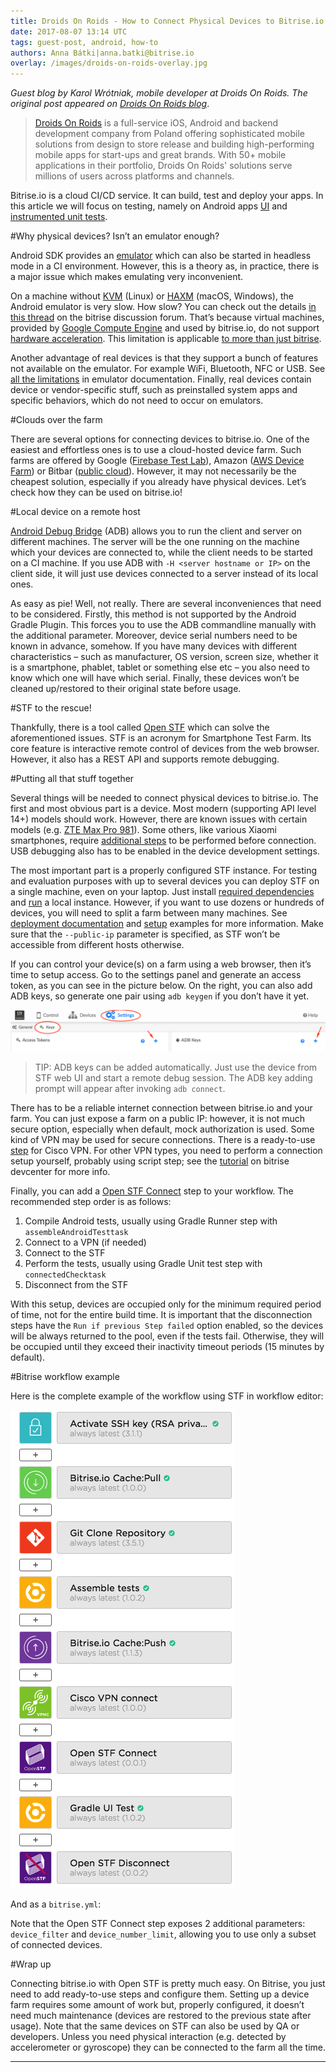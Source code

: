 ```yaml
---
title: Droids On Roids - How to Connect Physical Devices to Bitrise.io
date: 2017-08-07 13:14 UTC
tags: guest-post, android, how-to
authors: Anna Bátki|anna.batki@bitrise.io
overlay: /images/droids-on-roids-overlay.jpg
---
```


_Guest blog by Karol Wrótniak, mobile developer at Droids On Roids. The original post appeared on [Droids On Roids blog](https://www.thedroidsonroids.com/blog/how-to-connect-physical-devices-to-bitrise-io)_. 

>[Droids On Roids](https://www.thedroidsonroids.com/) is a full-service iOS, Android and backend development company from Poland offering sophisticated mobile solutions from design to store release and building high-performing mobile apps for start-ups and great brands. With 50+ mobile applications in their portfolio, Droids On Roids' solutions serve millions of users across platforms and channels.

Bitrise.io is a cloud CI/CD service. It can build, test and deploy your apps. In this article we will focus on testing, namely on Android apps [UI](https://developer.android.com/training/testing/ui-testing/index.html) and [instrumented unit tests](https://developer.android.com/training/testing/unit-testing/instrumented-unit-tests.html).

#Why physical devices? Isn’t an emulator enough?

Android SDK provides an [emulator](https://developer.android.com/studio/run/emulator.html) which can also be started in headless mode in a CI environment. However, this is a theory as, in practice, there is a major issue which makes emulating very inconvenient.

On a machine without [KVM](https://www.linux-kvm.org/page/Main_Page) (Linux) or [HAXM](https://software.intel.com/en-us/android/articles/intel-hardware-accelerated-execution-manager) (macOS, Windows), the Android emulator is very slow. How slow? You can check out the details [in this thread](https://discuss.bitrise.io/t/actual-android-emulator-issues/2106) on the bitrise discussion forum. That’s because virtual machines, provided by [Google Compute Engine](https://cloud.google.com/compute/) and used by bitrise.io, do not support [hardware acceleration](https://developer.android.com/studio/run/emulator-acceleration.html). This limitation is applicable [to more than just bitrise](http://devcenter.bitrise.io/faq/android-x86-emulator/).

Another advantage of real devices is that they support a bunch of features not available on the emulator. For example WiFi, Bluetooth, NFC or USB. See [all the limitations](https://developer.android.com/studio/run/emulator.html#limitations) in emulator documentation. Finally, real devices contain device or vendor-specific stuff, such as preinstalled system apps and specific behaviors, which do not need to occur on emulators.

#Clouds over the farm

There are several options for connecting devices to bitrise.io. One of the easiest and effortless ones is to use a cloud-hosted device farm. Such farms are offered by Google ([Firebase Test Lab](https://firebase.google.com/pricing/)), Amazon ([AWS Device Farm](https://aws.amazon.com/device-farm/pricing/)) or Bitbar ([public cloud](https://bitbar.com/testing/pricing/public-cloud/)). However, it may not necessarily be the cheapest solution, especially if you already have physical devices. Let’s check how they can be used on bitrise.io!

#Local device on a remote host

[Android Debug Bridge](https://developer.android.com/studio/command-line/adb.html) (ADB) allows you to run the client and server on different machines. The server will be the one running on the machine which your devices are connected to, while the client needs to be started on a CI machine. If you use ADB with `-H <server hostname or IP>` on the client side, it will just use devices connected to a server instead of its local ones.

As easy as pie! Well, not really. There are several inconveniences that need to be considered. Firstly, this method is not supported by the Android Gradle Plugin. This forces you to use the ADB commandline manually with the additional parameter. Moreover, device serial numbers need to be known in advance, somehow. If you have many devices with different characteristics – such as manufacturer, OS version, screen size, whether it is a smartphone, phablet, tablet or something else etc – you also need to know which one will have which serial. Finally, these devices won’t be cleaned up/restored to their original state before usage.

#STF to the rescue!

Thankfully, there is a tool called [Open STF](https://openstf.io/) which can solve the aforementioned issues. STF is an acronym for Smartphone Test Farm. Its core feature is interactive remote control of devices from the web browser. However, it also has a REST API and supports remote debugging.

#Putting all that stuff together

Several things will be needed to connect physical devices to bitrise.io. The first and most obvious part is a device. Most modern (supporting API level 14+) models should work. However, there are known issues with certain models (e.g. [ZTE Max Pro 981](https://github.com/openstf/stf/issues/614)). Some others, like various Xiaomi smartphones, require [additional steps](https://github.com/openstf/stf/issues/603) to be performed before connection. USB debugging also has to be enabled in the device development settings.

The most important part is a properly configured STF instance. For testing and evaluation purposes with up to several devices you can deploy STF on a single machine, even on your laptop. Just install [required dependencies](https://github.com/openstf/stf#requirements) and [run](https://github.com/openstf/stf#running) a local instance. However, if you want to use dozens or hundreds of devices, you will need to split a farm between many machines. See [deployment documentation](https://github.com/openstf/stf/blob/master/doc/DEPLOYMENT.md) and [setup](https://github.com/openstf/setup-examples) examples for more information. Make sure that the `--public-ip` parameter is specified, as STF won’t be accessible from different hosts otherwise.

If you can control your device(s) on a farm using a web browser, then it’s time to setup access. Go to the settings panel and generate an access token, as you can see in the picture below. On the right, you can also add ADB keys, so generate one pair using `adb keygen` if you don’t have it yet.

![Settings / Keys](images/droids1.png)

>TIP: ADB keys can be added automatically. Just use the device from STF web UI and start a remote debug session. The ADB key adding prompt will appear after invoking `adb connect`.

There has to be a reliable internet connection between bitrise.io and your farm. You can just expose a farm on a public IP: however, it is not much secure option, especially when default, mock authorization is used. Some kind of VPN may be used for secure connections. There is a ready-to-use [step](https://github.com/DroidsOnRoids/bitrise-step-vpnc-connect) for Cisco VPN. For other VPN types, you need to perform a connection setup yourself, probably using script step; see the [tutorial](http://devcenter.bitrise.io/tutorials/vpn-configuration/) on bitrise devcenter for more info.

Finally, you can add a [Open STF Connect](https://github.com/DroidsOnRoids/bitrise-step-openstf-connect) step to your workflow. The recommended step order is as follows:

1. Compile Android tests, usually using Gradle Runner step with `assembleAndroidTesttask`
2. Connect to a VPN (if needed)
3. Connect to the STF
4. Perform the tests, usually using Gradle Unit test step with `connectedChecktask`
5. Disconnect from the STF

With this setup, devices are occupied only for the minimum required period of time, not for the entire build time. It is important that the disconnection steps have the `Run if previous Step failed` option enabled, so the devices will be always returned to the pool, even if the tests fail. Otherwise, they will be occupied until they exceed their inactivity timeout periods (15 minutes by default).

#Bitrise workflow example

Here is the complete example of the workflow using STF in workflow editor:

![The workflow using STF](images/droids2.png)

And as a `bitrise.yml`:

<script src="https://gist.github.com/koral--/440f9cd04fb759d92b661add47cc57c4.js"></script>

Note that the Open STF Connect step exposes 2 additional parameters: `device_filter` and `device_number_limit`, allowing you to use only a subset of connected devices.

#Wrap up

Connecting bitrise.io with Open STF is pretty much easy. On Bitrise, you just need to add ready-to-use steps and configure them. Setting up a device farm requires some amount of work but, properly configured, it doesn’t need much maintenance (devices are restored to the previous state after usage). Note that the same devices on STF can also be used by QA or developers. Unless you need physical interaction (e.g. detected by accelerometer or gyroscope) they can be connected to the farm all the time.

---
